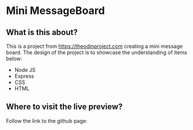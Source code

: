 # Mini MessageBoard

## What is this about?

This is a project from https://theodinproject.com creating a mini message board. The design of the project is to showcase the understanding of items below:

- Node JS
- Express
- CSS
- HTML

## Where to visit the live preview?

Follow the link to the github page:
